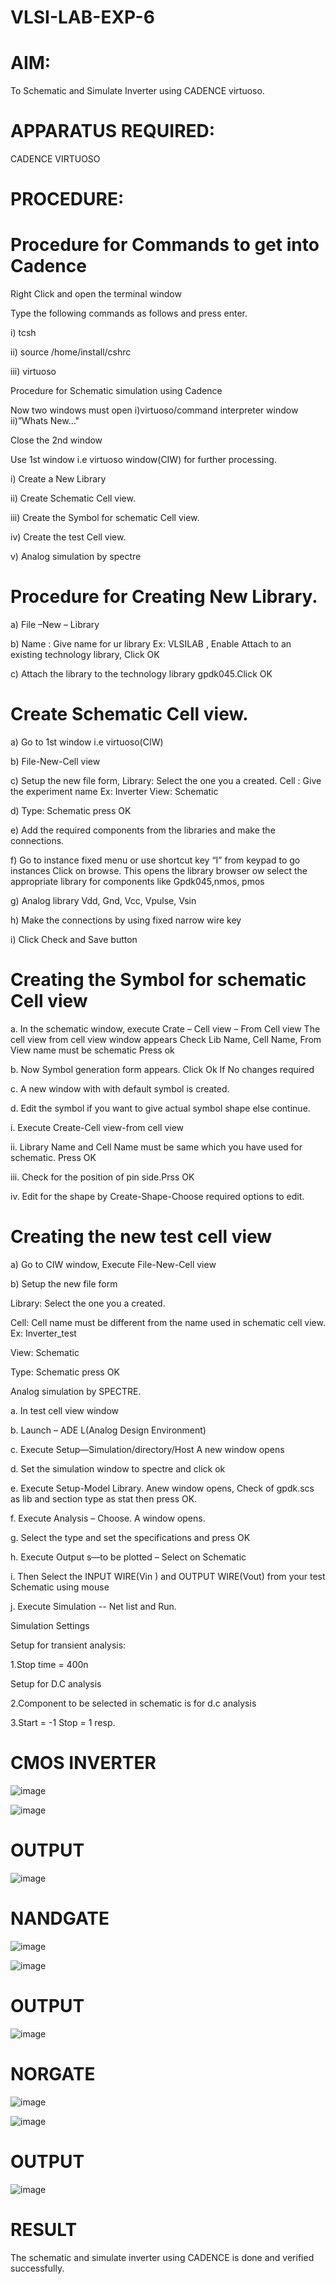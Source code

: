 # VLSI-LAB-EXP-6

# AIM:
To Schematic and Simulate Inverter using CADENCE virtuoso.

# APPARATUS REQUIRED:
CADENCE VIRTUOSO

# PROCEDURE:

# Procedure for Commands to get into Cadence

Right Click and open the terminal window

Type the following commands as follows and press enter.

i) tcsh

ii) source /home/install/cshrc

iii) virtuoso

Procedure for Schematic simulation using Cadence

Now two windows must open i)virtuoso/command interpreter window ii)”Whats New…"

Close the 2nd window

Use 1st window i.e virtuoso window(CIW) for further processing.

i) Create a New Library

ii) Create Schematic Cell view.

iii) Create the Symbol for schematic Cell view.

iv) Create the test Cell view.

v) Analog simulation by spectre


# Procedure for Creating New Library.

a) File –New – Library

b) Name : Give name for ur library Ex: VLSILAB , Enable Attach to an existing technology library, Click OK

c) Attach the library to the technology library gpdk045.Click OK


# Create Schematic Cell view.

a) Go to 1st window i.e virtuoso(CIW)

b) File-New-Cell view

c) Setup the new file form, Library: Select the one you a created. Cell : Give the experiment name Ex: Inverter View: Schematic

d) Type: Schematic press OK

e) Add the required components from the libraries and make the connections.

f) Go to instance fixed menu or use shortcut key “I” from keypad to go instances Click on browse. This opens the library browser ow select the appropriate library for components like Gpdk045,nmos, pmos

g) Analog library Vdd, Gnd, Vcc, Vpulse, Vsin

h) Make the connections by using fixed narrow wire key

i) Click Check and Save button


# Creating the Symbol for schematic Cell view

a. In the schematic window, execute Crate – Cell view – From Cell view The cell view from cell view window appears Check Lib Name, Cell Name, From View name must be schematic Press ok

b. Now Symbol generation form appears. Click Ok If No changes required

c. A new window with with default symbol is created.

d. Edit the symbol if you want to give actual symbol shape else continue.

i. Execute Create-Cell view-from cell view

ii. Library Name and Cell Name must be same which you have used for schematic. Press OK

iii. Check for the position of pin side.Prss OK

iv. Edit for the shape by Create-Shape-Choose required options to edit.

# Creating the new test cell view

a) Go to CIW window, Execute File-New-Cell view

b) Setup the new file form

Library: Select the one you a created.

Cell: Cell name must be different from the name used in schematic cell view. Ex: Inverter_test

View: Schematic

Type: Schematic press OK

Analog simulation by SPECTRE.

a. In test cell view window

b. Launch – ADE L(Analog Design Environment)

c. Execute Setup—Simulation/directory/Host A new window opens

d. Set the simulation window to spectre and click ok

e. Execute Setup-Model Library. Anew window opens, Check of gpdk.scs as lib and section type as stat then press OK.

f. Execute Analysis – Choose. A window opens.

g. Select the type and set the specifications and press OK

h. Execute Output s—to be plotted – Select on Schematic

i. Then Select the INPUT WIRE(Vin ) and OUTPUT WIRE(Vout) from your test Schematic using mouse

j. Execute Simulation -- Net list and Run.


Simulation Settings

Setup for transient analysis:


1.Stop time = 400n

Setup for D.C analysis

2.Component to be selected in schematic is for d.c analysis

3.Start = -1 Stop = 1 resp.

# CMOS INVERTER

![image](https://github.com/sujitha18b/VLSI-LAB-EXP-6/assets/161813783/65ce5703-c570-40a0-af11-26e08c89d5bb)

![image](https://github.com/sujitha18b/VLSI-LAB-EXP-6/assets/161813783/1db91cef-b5a2-4358-904d-1ec38bdd35a4)

# OUTPUT

![image](https://github.com/sujitha18b/VLSI-LAB-EXP-6/assets/161813783/602bbad9-57f6-4b83-a73c-c7fc5349c672)

# NANDGATE

![image](https://github.com/sujitha18b/VLSI-LAB-EXP-6/assets/161813783/7b427716-216f-4a5e-889d-3cb562c1744c)

![image](https://github.com/sujitha18b/VLSI-LAB-EXP-6/assets/161813783/24e5afec-52a3-46d6-a47f-37e0b1792276)

# OUTPUT

![image](https://github.com/sujitha18b/VLSI-LAB-EXP-6/assets/161813783/e13b762e-ab77-4d4f-a92d-bcc34e7891ab)

# NORGATE

![image](https://github.com/sujitha18b/VLSI-LAB-EXP-6/assets/161813783/fe10159b-c376-4c7d-8cf1-837351cdfe59)

![image](https://github.com/sujitha18b/VLSI-LAB-EXP-6/assets/161813783/ff024c6b-c5aa-46d0-8351-8ea1ebe0e667)

# OUTPUT 

![image](https://github.com/sujitha18b/VLSI-LAB-EXP-6/assets/161813783/5a9bcd1d-49ec-441a-9fb0-45a6d6379e40)

# RESULT 
 The schematic and simulate inverter using CADENCE is done and verified successfully.





